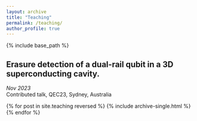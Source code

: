 ```yaml
---
layout: archive
title: "Teaching"
permalink: /teaching/
author_profile: true
---
```


{% include base_path %}
## Erasure detection of a dual-rail qubit in a 3D superconducting cavity.
*Nov 2023* \
Contributed talk, QEC23, Sydney, Australia

{% for post in site.teaching reversed %}
  {% include archive-single.html %}
{% endfor %}
